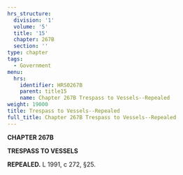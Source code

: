 ```yaml
---
hrs_structure:
  division: '1'
  volume: '5'
  title: '15'
  chapter: 267B
  section: ''
type: chapter
tags:
  - Government
menu:
  hrs:
    identifier: HRS0267B
    parent: title15
    name: Chapter 267B Trespass to Vessels--Repealed
weight: 19000
title: Trespass to Vessels--Repealed
full_title: Chapter 267B Trespass to Vessels--Repealed
---
```

**CHAPTER 267B**

**TRESPASS TO VESSELS**

**REPEALED.** L 1991, c 272, §25.
